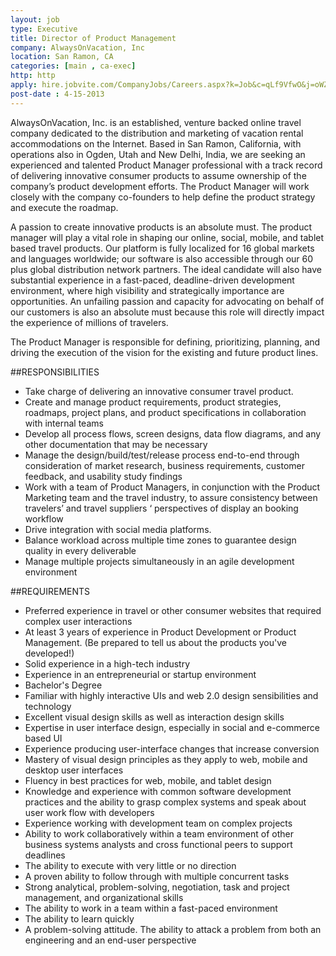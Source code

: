 ```yaml
---
layout: job
type: Executive
title: Director of Product Management
company: AlwaysOnVacation, Inc
location: San Ramon, CA
categories: [main , ca-exec]
http: http
apply: hire.jobvite.com/CompanyJobs/Careers.aspx?k=Job&c=qLf9VfwO&j=oWZNWfwo
post-date : 4-15-2013
---
```


AlwaysOnVacation, Inc. is an established, venture backed online travel company dedicated to the distribution and marketing of vacation rental accommodations on the Internet. Based in San Ramon, California, with operations also in Ogden, Utah and New Delhi, India, we are seeking an experienced and talented Product Manager professional with a track record of delivering innovative consumer products to assume ownership of the company’s product development efforts. The Product Manager will work closely with the company co-founders to help define the product strategy and execute the roadmap. 
 
A passion to create innovative products is an absolute must. The product manager will play a vital role in shaping our online, social, mobile, and tablet based travel products.  Our platform is fully localized for 16 global markets and languages worldwide; our software is also accessible through our 60 plus global distribution network partners.  The ideal candidate will also have substantial experience in a fast-paced, deadline-driven development environment, where high visibility and strategically importance are opportunities.  An unfailing passion and capacity for advocating on behalf of our customers is also an absolute must because this role will directly impact the experience of millions of travelers.

The Product Manager is responsible for defining, prioritizing, planning, and driving the execution of the vision for the existing and future product lines.

##RESPONSIBILITIES 

* Take charge of delivering an innovative consumer travel product.
* Create and manage product requirements, product strategies, roadmaps, project plans, and product specifications in collaboration with internal teams
* Develop all process flows, screen designs, data flow diagrams, and any other documentation that may be necessary
* Manage the design/build/test/release process end-to-end through consideration of market research, business requirements, customer feedback, and usability study findings
* Work with a team of Product Managers, in conjunction with the Product Marketing team and the travel industry, to assure consistency between travelers’ and travel suppliers ‘ perspectives of display an booking workflow
* Drive integration with social media platforms.
* Balance workload across multiple time zones to guarantee design quality in every deliverable
* Manage multiple projects simultaneously in an agile development environment

##REQUIREMENTS

* Preferred experience in travel or other consumer websites that required complex user interactions
* At least 3 years of experience in Product Development or Product Management. (Be prepared to tell us about the products you've developed!)
* Solid experience in a high-tech industry
* Experience in an entrepreneurial or startup environment
* Bachelor's Degree
* Familiar with highly interactive UIs and web 2.0 design sensibilities and technology
* Excellent visual design skills as well as interaction design skills
* Expertise in user interface design, especially in social and e-commerce based UI
* Experience producing user-interface changes that increase conversion
* Mastery of visual design principles as they apply to web, mobile and desktop user interfaces
* Fluency in best practices for web, mobile, and tablet design
* Knowledge and experience with common software development practices and the ability to grasp complex systems and speak about user work flow with developers
* Experience working with development team on complex projects
* Ability to work collaboratively within a team environment of other business systems analysts and cross functional peers to support deadlines
* The ability to execute with very little or no direction
* A proven ability to follow through with multiple concurrent tasks
* Strong analytical, problem-solving, negotiation, task and project management, and organizational skills
* The ability to work in a team within a fast-paced environment
* The ability to learn quickly
* A problem-solving attitude. The ability to attack a problem from both an engineering and an end-user perspective
